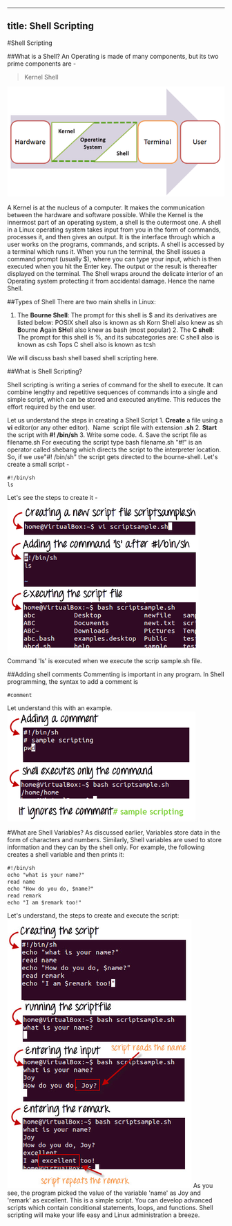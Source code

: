 ﻿---

title: Shell Scripting
---


#Shell Scripting


##What is a Shell?
An Operating is made of many components, but its two prime components are - 
 >Kernel
 >Shell

![OS Components](https://github.com/sem1colon/Images/blob/master/ShellScripting.png)

A Kernel is at the nucleus of a computer. It makes the communication between the hardware and software possible. While the Kernel is the innermost part of an operating system, a shell is the outermost one. 
A shell in a Linux operating system takes input from you in the form of commands, processes it, and then gives an output. It is the interface through which a user works on the programs, commands, and scripts. A shell is accessed by a terminal which runs it. 
When you run the terminal, the Shell issues a command prompt (usually $), where you can type your input, which is then executed when you hit the Enter key. The output or the result is thereafter displayed on the terminal. 
The Shell wraps around the delicate interior of an Operating system protecting it from accidental damage. Hence the name Shell. 

##Types of Shell
There are two main shells in Linux: 
1. The <b>Bourne Shell</b>: The prompt for this shell is $ and its derivatives are listed below: 
POSIX shell also is known as sh
Korn Shell also knew as sh
<b>B</b>ourne <b>A</b>gain <b>SH</b>ell also knew as bash (most popular)
2. The <b>C shell</b>: The prompt for this shell is %, and its subcategories are: 
C shell also is known as csh
Tops C shell also is known as tcsh

We will discuss bash shell based shell scripting here. 

##What is Shell Scripting?

Shell scripting is writing a series of command for the shell to execute. It can combine lengthy and repetitive sequences of commands into a single and simple script, which can be stored and executed anytime. This reduces the effort required by the end user.

Let us understand the steps in creating a Shell Script 
	1. <b>Create</b> a file using a <b>vi</b> editor(or any other editor).  Name  script file with extension <b>.sh</b>
	2. <b>Start</b> the script with <b>#! /bin/sh</b>
	3. Write some code.
	4. Save the script file as filename.sh
	For executing the script type bash filename.sh
	"#!" is an operator called shebang which directs the script to the interpreter location. So, if we use"#! /bin/sh" the script gets directed to the bourne-shell. 
Let's create a small script - 
```
#!/bin/sh
ls
```
Let's see the steps to create it - 
![Steps](https://github.com/sem1colon/Images/blob/master/vi_scriptsample(2).png)
Command 'ls' is executed when we execute the scrip sample.sh file.

##Adding shell comments
Commenting is important in any program. In Shell programming, the syntax to add a comment is
```
#comment
```
Let understand this with an example.
![comment](https://github.com/sem1colon/Images/blob/master/adding_comment.png)

#What are Shell Variables?
As discussed earlier, Variables store data in the form of characters and numbers. Similarly, Shell variables are used to store information and they can by the shell only.
For example, the following creates a shell variable and then prints it:
```
#!/bin/sh
echo "what is your name?"
read name
echo "How do you do, $name?"
read remark
echo "I am $remark too!"
```
Let's understand,  the steps to create and execute the script:
![program](https://github.com/sem1colon/Images/blob/master/program.jpg)
As you see, the program picked the value of the variable 'name' as Joy and 'remark' as excellent.
This is a simple script. You can develop advanced scripts which contain conditional statements, loops, and functions. Shell scripting will make your life easy and Linux administration a breeze. 
